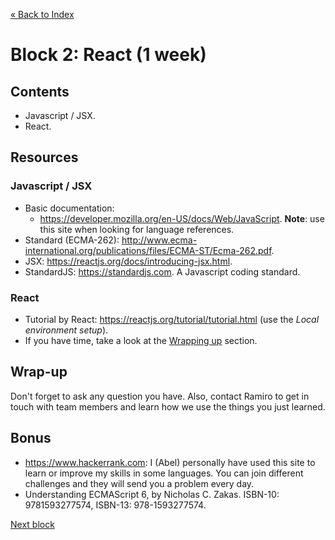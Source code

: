 [« Back to Index](../../README.md)

# Block 2: React (1 week)

## Contents

- Javascript / JSX.
- React.

## Resources

### Javascript / JSX

- Basic documentation:
  - https://developer.mozilla.org/en-US/docs/Web/JavaScript. **Note**: use this site when looking for language references.
- Standard (ECMA-262): http://www.ecma-international.org/publications/files/ECMA-ST/Ecma-262.pdf.
- JSX: https://reactjs.org/docs/introducing-jsx.html.
- StandardJS: https://standardjs.com. A Javascript coding standard.

### React

- Tutorial by React: https://reactjs.org/tutorial/tutorial.html (use the *Local environment setup*).
- If you have time, take a look at the [Wrapping up](https://reactjs.org/tutorial/tutorial.html#wrapping-up) section.

## Wrap-up

Don't forget to ask any question you have. Also, contact Ramiro to get in touch with team members and learn how we use the things you just learned.

## Bonus

- https://www.hackerrank.com: I (Abel) personally have used this site to learn or improve my skills in some languages. You can join different challenges and they will send you a problem every day.
- Understanding ECMAScript 6, by Nicholas C. Zakas. ISBN-10: 9781593277574, ISBN-13: 978-1593277574.

[Next block](../block-3/index.md)
